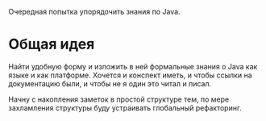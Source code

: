 Очередная попытка упорядочить знания по Java.

# Общая идея

Найти удобную форму и изложить в ней формальные знания о Java как языке и как платформе. Хочется и конспект иметь, и чтобы ссылки на документацию были, и чтобы не я один это читал и писал.

Начну с накопления заметок в простой структуре тем, по мере захламления структуры буду устраивать глобальный рефакторинг.
